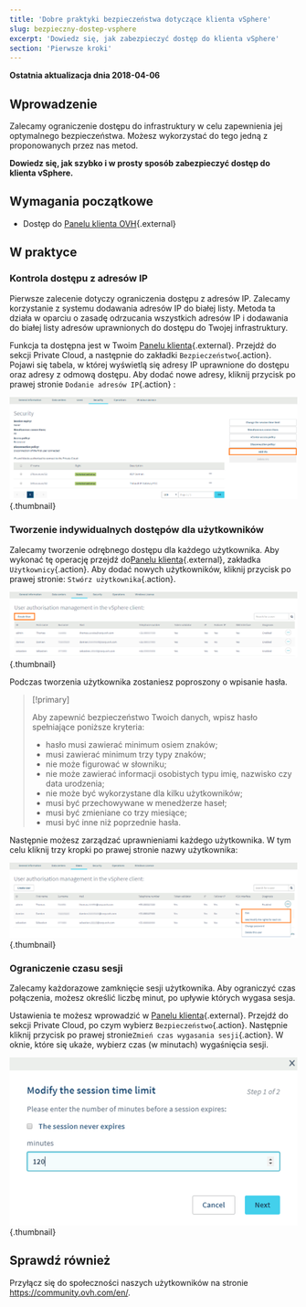 ```yaml
---
title: 'Dobre praktyki bezpieczeństwa dotyczące klienta vSphere'
slug: bezpieczny-dostep-vsphere
excerpt: 'Dowiedz się, jak zabezpieczyć dostęp do klienta vSphere'
section: 'Pierwsze kroki'
---
```


**Ostatnia aktualizacja dnia 2018-04-06**

## Wprowadzenie

Zalecamy ograniczenie dostępu do infrastruktury w celu zapewnienia jej optymalnego bezpieczeństwa. Możesz wykorzystać do tego jedną z proponowanych przez nas metod.

**Dowiedz się, jak szybko i w prosty sposób zabezpieczyć dostęp do klienta vSphere.**

## Wymagania początkowe

- Dostęp do [Panelu klienta OVH](https://www.ovh.com/auth/?action=gotomanager){.external}

## W praktyce

### Kontrola dostępu z adresów IP

Pierwsze zalecenie dotyczy ograniczenia dostępu z adresów IP. Zalecamy korzystanie z systemu dodawania adresów IP do białej listy.  Metoda ta działa w oparciu o zasadę odrzucania wszystkich adresów IP i dodawania do białej listy adresów uprawnionych do dostępu do Twojej infrastruktury.

Funkcja ta dostępna jest w Twoim [Panelu klienta](https://www.ovh.com/auth/?action=gotomanager){.external}. Przejdź do sekcji Private Cloud, a następnie do zakładki `Bezpieczeństwo`{.action}. Pojawi się tabela, w której wyświetlą się adresy IP uprawnione do dostępu oraz adresy z odmową dostępu. Aby dodać nowe adresy, kliknij przycisk po prawej stronie `Dodanie adresów IP`{.action} :

![Dodanie adresów IP](images/adding_ip.png){.thumbnail}

### Tworzenie indywidualnych dostępów dla użytkowników 

Zalecamy tworzenie odrębnego dostępu dla każdego użytkownika. Aby wykonać tę operację przejdź do[Panelu klienta](https://www.ovh.com/auth/?action=gotomanager){.external}, zakładka `Użytkownicy`{.action}. Aby dodać nowych użytkowników, kliknij przycisk po prawej stronie: `Stwórz użytkownika`{.action}.

![Użytkownicy](images/users.png){.thumbnail}

Podczas tworzenia użytkownika zostaniesz poproszony o wpisanie hasła. 

> [!primary]
>
> Aby zapewnić bezpieczeństwo Twoich danych, wpisz hasło spełniające poniższe kryteria: 
>
> - hasło musi zawierać minimum osiem znaków;
> - musi zawierać minimum trzy typy znaków;
> - nie może figurować w słowniku;
> - nie może zawierać informacji osobistych typu imię, nazwisko czy data urodzenia;
> - nie może być wykorzystane dla kilku użytkowników;
> - musi być przechowywane w menedżerze haseł;
> - musi być zmieniane co trzy miesiące;
> - musi być inne niż poprzednie hasła.
>

Następnie możesz zarządzać uprawnieniami każdego użytkownika. W tym celu kliknij trzy kropki po prawej stronie nazwy użytkownika:

![Edycja parametrów użytkowników](images/users_edit.png){.thumbnail}

### Ograniczenie czasu sesji

Zalecamy każdorazowe zamknięcie sesji użytkownika. Aby ograniczyć czas połączenia, możesz określić liczbę minut, po upływie których wygasa sesja.

Ustawienia te możesz wprowadzić w [Panelu klienta](https://www.ovh.com/auth/?action=gotomanager){.external}. Przejdź do sekcji Private Cloud, po czym wybierz `Bezpieczeństwo`{.action}. Następnie kliknij przycisk po prawej stronie`Zmień czas wygasania sesji`{.action}. W oknie, które się ukaże, wybierz czas (w minutach) wygaśnięcia sesji.

![Wygaśnięcie sesji](images/expiration.png){.thumbnail}

## Sprawdź również

Przyłącz się do społeczności naszych użytkowników na stronie <https://community.ovh.com/en/>.